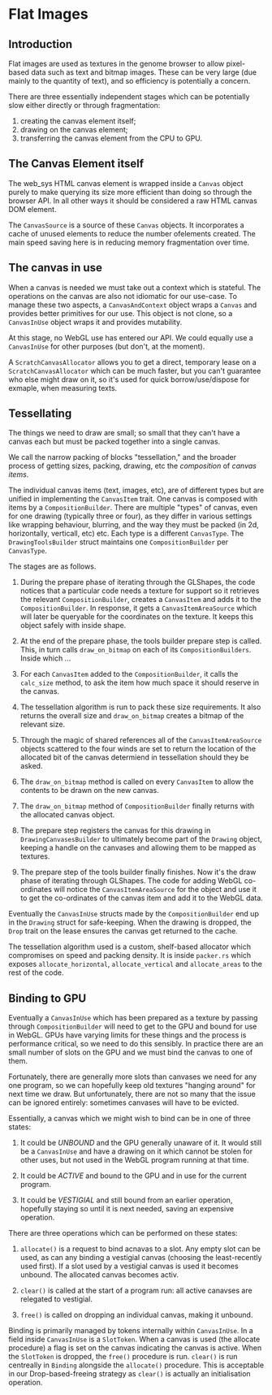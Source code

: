 # Flat Images

## Introduction

Flat images are used as textures in the genome browser to allow pixel-based data such as text
and bitmap images. These can be very large (due mainly to the quantity of text), and so efficiency is potentially a concern.

There are three essentially independent stages which can be potentially slow either directly or through fragmentation:

1. creating the canvas element itself;
2. drawing on the canvas element;
3. transferring the canvas element from the CPU to GPU.

## The Canvas Element itself

The web_sys HTML canvas element is wrapped inside a `Canvas` object purely to make querying its size more efficient than doing so through the browser API. In all other ways it should be considered a raw HTML canvas DOM element.

The `CanvasSource` is a source of these `Canvas` objects. It incorporates a cache of unused elements to reduce the number ofelements created. The main speed saving here is in reducing memory fragmentation over time.

## The canvas in use

When a canvas is needed we must take out a context which is stateful. The operations on the canvas are also not idiomatic for our use-case. To manage these two aspects, a `CanvasAndContext` object wraps a `Canvas` and provides better primitives for our use. This object is not clone, so a `CanvasInUse` object wraps it and provides mutability.

At this stage, no WebGL use has entered our API. We could equally use a `CanvasInUse` for other purposes (but don't, at the moment).

A `ScratchCanvasAllocator` allows you to get a direct, temporary lease on a `ScratchCanvasAllocator` which can be much faster, but you can't guarantee who else might draw on it, so it's used for quick borrow/use/dispose for exmaple, when measuring texts.

## Tessellating

The things we need to draw are small; so small that they can't have a canvas each but must be packed together into a single canvas.

We call the narrow packing of blocks "tessellation," and the broader process of getting sizes, packing, drawing, etc the _composition_ of _canvas items_.

The individual canvas items (text, images, etc), are of different types but are unified in implementing the `CanvasItem` trait. One canvas is composed with items by a `CompositionBuilder`. There are multiple "types" of canvas, even for one drawing (typically three or four), as they differ in various settings like wrapping behaviour, blurring, and the way they must be packed (in 2d, horizontally, verticall, etc) etc. Each type is a different `CanvasType`. The `DrawingToolsBuilder` struct maintains one `CompositionBuilder` per `CanvasType`.

The stages are as follows.

1. During the prepare phase of iterating through the GLShapes, the code notices that a particular code needs a texture for support so it retrieves the relevant `CompositionBuilder`, creates a `CanvasItem` and adds it to the `CompositionBuilder`. In response, it gets a `CanvasItemAreaSource` which will later be queryable for the coordinates on the texture. It keeps this object safely with inside shape.

2. At the end of the prepare phase, the tools builder prepare step is called. This, in turn calls `draw_on_bitmap` on each of its `CompositionBuilders`. Inside which ...

3. For each ``CanvasItem`` added to the `CompositionBuilder`, it calls the `calc_size` method, to ask the item how much space it should reserve in the canvas.

4. The tessellation algorithm is run to pack these size requirements. It also returns the overall size and `draw_on_bitmap` creates a bitmap of the relevant size.

5. Through the magic of shared references all of the `CanvasItemAreaSource` objects scattered to the four winds are set to return the location of the allocated bit of the canvas determiend in tessellation should they be asked.

6. The `draw_on_bitmap` method is called on every `CanvasItem` to allow the contents to be drawn on the new canvas.

7. The `draw_on_bitmap` method of `CompositionBuilder` finally returns with the allocated canvas object.

8. The prepare step registers the canvas for this drawing in `DrawingCanvasesBuilder` to ultimately become part of the `Drawing` object, keeping a handle on the canvases and allowing them to be mapped as textures.

9. The prepare step of the tools builder finally finishes. Now it's the draw phase of iterating through GLShapes. The code for adding WebGL co-ordinates will notice the `CanvasItemAreaSource` for the object and use it to get the co-ordinates of the canvas item and add it to the WebGL data.

Eventually the `CanvasInUse` structs made by the `CompositionBuilder` end up in the `Drawing` struct for safe-keeping. When the drawing is dropped, the `Drop` trait on the lease ensures the canvas get returned to the cache.

The tessellation algorithm used is a custom, shelf-based allocator which compromises on speed and packing density. It is inside `packer.rs` which exposes `allocate_horizontal`, `allocate_vertical` and `allocate_areas` to the rest of the code.

## Binding to GPU

Eventually a `CanvasInUse` which has been prepared as a texture by passing through `CompositionBuilder` will need to get to the GPU and bound for use in WebGL. GPUs have varying limits for these things and the process is performance critical, so we need to do this sensibly. In practice there are an small number of slots on the GPU and we must bind the canvas to one of them.

Fortunately, there are generally more slots than canvases we need for any one program, so we can hopefully keep old textures "hanging around" for next time we draw. But unfortunately, there are not so many that the issue can be ignored entirely: sometimes canvases will have to be evicted.

Essentially, a canvas which we might wish to bind can be in one of three states:

1. It could be *UNBOUND* and the GPU generally unaware of it. It would still be a `CanvasInUse` and have a drawing on it which cannot be stolen for other uses, but not used in the WebGL program running at that time.

2. It could be *ACTIVE* and bound to the GPU and in use for the current program.

3. It could be *VESTIGIAL* and still bound from an earlier operation, hopefully staying so until it is next needed, saving an expensive operation.

There are three operations which can be performed on these states:

1. `allocate()` is a request to bind acnavas to a slot. Any empty slot can be used, as can any binding a vestigial canvas (choosing the least-recently used first).  If a slot used by a vestigial canvas is used it becomes unbound. The allocated canvas becomes activ.

2. `clear()` is called at the start of a program run: all active canavses are relegated to vestigial.

3. `free()` is called on dropping an individual canvas, making it unbound.

Binding is primarily managed by tokens internally within `CanvasInUse`. In a field inside `CanvasInUse` is a `SlotToken`. When a canvas is used (the allocate procedure) a flag is set on the canvas indicating the canvas is active. When the `SlotToken` is dropped, the `free()` procedure is run. `clear()` is run centreally in `Binding` alongside the `allocate()` procedure. This is acceptable in our Drop-based-freeing strategy as `clear()` is actually an initialisation operation.

